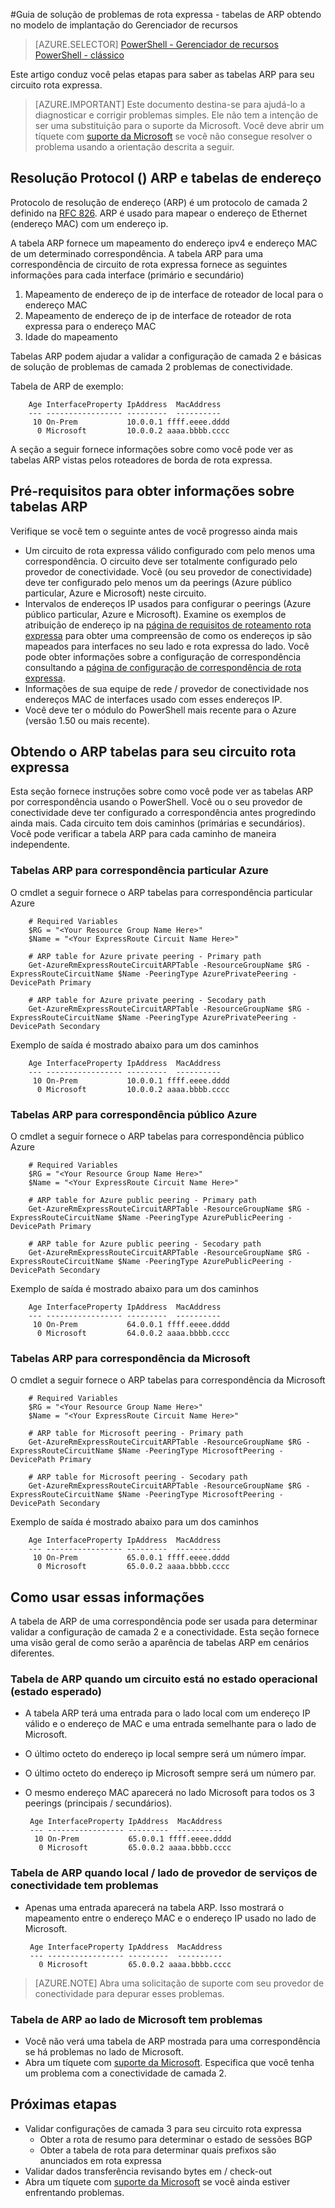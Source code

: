 <properties 
   pageTitle="Guia de solução de problemas de rota expressa - obtendo ARP tabelas | Microsoft Azure"
   description="Esta página fornece instruções sobre como obter o ARP tabelas para um circuito de rota expressa"
   documentationCenter="na"
   services="expressroute"
   authors="ganesr"
   manager="carolz"
   editor="tysonn"/>
<tags 
   ms.service="expressroute"
   ms.devlang="na"
   ms.topic="article" 
   ms.tgt_pltfrm="na"
   ms.workload="infrastructure-services" 
   ms.date="10/10/2016"
   ms.author="ganesr"/>

#<a name="expressroute-troubleshooting-guide---getting-arp-tables-in-the-resource-manager-deployment-model"></a>Guia de solução de problemas de rota expressa - tabelas de ARP obtendo no modelo de implantação do Gerenciador de recursos

> [AZURE.SELECTOR]
[PowerShell - Gerenciador de recursos](expressroute-troubleshooting-arp-resource-manager.md)
[PowerShell - clássico](expressroute-troubleshooting-arp-classic.md)

Este artigo conduz você pelas etapas para saber as tabelas ARP para seu circuito rota expressa. 

>[AZURE.IMPORTANT] Este documento destina-se para ajudá-lo a diagnosticar e corrigir problemas simples. Ele não tem a intenção de ser uma substituição para o suporte da Microsoft. Você deve abrir um tíquete com [suporte da Microsoft](https://portal.azure.com/?#blade/Microsoft_Azure_Support/HelpAndSupportBlade) se você não consegue resolver o problema usando a orientação descrita a seguir.

## <a name="address-resolution-protocol-arp-and-arp-tables"></a>Resolução Protocol () ARP e tabelas de endereço
Protocolo de resolução de endereço (ARP) é um protocolo de camada 2 definido na [RFC 826](https://tools.ietf.org/html/rfc826). ARP é usado para mapear o endereço de Ethernet (endereço MAC) com um endereço ip.

A tabela ARP fornece um mapeamento do endereço ipv4 e endereço MAC de um determinado correspondência. A tabela ARP para uma correspondência de circuito de rota expressa fornece as seguintes informações para cada interface (primário e secundário)

1. Mapeamento de endereço de ip de interface de roteador de local para o endereço MAC
2. Mapeamento de endereço de ip de interface de roteador de rota expressa para o endereço MAC
3. Idade do mapeamento

Tabelas ARP podem ajudar a validar a configuração de camada 2 e básicas de solução de problemas de camada 2 problemas de conectividade. 

Tabela de ARP de exemplo: 

        Age InterfaceProperty IpAddress  MacAddress    
        --- ----------------- ---------  ----------    
         10 On-Prem           10.0.0.1 ffff.eeee.dddd
          0 Microsoft         10.0.0.2 aaaa.bbbb.cccc


A seção a seguir fornece informações sobre como você pode ver as tabelas ARP vistas pelos roteadores de borda de rota expressa. 

## <a name="prerequisites-for-learning-arp-tables"></a>Pré-requisitos para obter informações sobre tabelas ARP

Verifique se você tem o seguinte antes de você progresso ainda mais

 - Um circuito de rota expressa válido configurado com pelo menos uma correspondência. O circuito deve ser totalmente configurado pelo provedor de conectividade. Você (ou seu provedor de conectividade) deve ter configurado pelo menos um da peerings (Azure público particular, Azure e Microsoft) neste circuito.
 - Intervalos de endereços IP usados para configurar o peerings (Azure público particular, Azure e Microsoft). Examine os exemplos de atribuição de endereço ip na [página de requisitos de roteamento rota expressa](expressroute-routing.md) para obter uma compreensão de como os endereços ip são mapeados para interfaces no seu lado e rota expressa do lado. Você pode obter informações sobre a configuração de correspondência consultando a [página de configuração de correspondência de rota expressa](expressroute-howto-routing-arm.md).
 - Informações de sua equipe de rede / provedor de conectividade nos endereços MAC de interfaces usado com esses endereços IP.
 - Você deve ter o módulo do PowerShell mais recente para o Azure (versão 1.50 ou mais recente).

## <a name="getting-the-arp-tables-for-your-expressroute-circuit"></a>Obtendo o ARP tabelas para seu circuito rota expressa
Esta seção fornece instruções sobre como você pode ver as tabelas ARP por correspondência usando o PowerShell. Você ou o seu provedor de conectividade deve ter configurado a correspondência antes progredindo ainda mais. Cada circuito tem dois caminhos (primárias e secundários). Você pode verificar a tabela ARP para cada caminho de maneira independente.

### <a name="arp-tables-for-azure-private-peering"></a>Tabelas ARP para correspondência particular Azure
O cmdlet a seguir fornece o ARP tabelas para correspondência particular Azure

        # Required Variables
        $RG = "<Your Resource Group Name Here>"
        $Name = "<Your ExpressRoute Circuit Name Here>"
        
        # ARP table for Azure private peering - Primary path
        Get-AzureRmExpressRouteCircuitARPTable -ResourceGroupName $RG -ExpressRouteCircuitName $Name -PeeringType AzurePrivatePeering -DevicePath Primary
        
        # ARP table for Azure private peering - Secodary path
        Get-AzureRmExpressRouteCircuitARPTable -ResourceGroupName $RG -ExpressRouteCircuitName $Name -PeeringType AzurePrivatePeering -DevicePath Secondary 

Exemplo de saída é mostrado abaixo para um dos caminhos

        Age InterfaceProperty IpAddress  MacAddress    
        --- ----------------- ---------  ----------    
         10 On-Prem           10.0.0.1 ffff.eeee.dddd
          0 Microsoft         10.0.0.2 aaaa.bbbb.cccc


### <a name="arp-tables-for-azure-public-peering"></a>Tabelas ARP para correspondência público Azure
O cmdlet a seguir fornece o ARP tabelas para correspondência público Azure

        # Required Variables
        $RG = "<Your Resource Group Name Here>"
        $Name = "<Your ExpressRoute Circuit Name Here>"
        
        # ARP table for Azure public peering - Primary path
        Get-AzureRmExpressRouteCircuitARPTable -ResourceGroupName $RG -ExpressRouteCircuitName $Name -PeeringType AzurePublicPeering -DevicePath Primary
        
        # ARP table for Azure public peering - Secodary path
        Get-AzureRmExpressRouteCircuitARPTable -ResourceGroupName $RG -ExpressRouteCircuitName $Name -PeeringType AzurePublicPeering -DevicePath Secondary 


Exemplo de saída é mostrado abaixo para um dos caminhos

        Age InterfaceProperty IpAddress  MacAddress    
        --- ----------------- ---------  ----------    
         10 On-Prem           64.0.0.1 ffff.eeee.dddd
          0 Microsoft         64.0.0.2 aaaa.bbbb.cccc


### <a name="arp-tables-for-microsoft-peering"></a>Tabelas ARP para correspondência da Microsoft
O cmdlet a seguir fornece o ARP tabelas para correspondência da Microsoft

        # Required Variables
        $RG = "<Your Resource Group Name Here>"
        $Name = "<Your ExpressRoute Circuit Name Here>"
        
        # ARP table for Microsoft peering - Primary path
        Get-AzureRmExpressRouteCircuitARPTable -ResourceGroupName $RG -ExpressRouteCircuitName $Name -PeeringType MicrosoftPeering -DevicePath Primary
        
        # ARP table for Microsoft peering - Secodary path
        Get-AzureRmExpressRouteCircuitARPTable -ResourceGroupName $RG -ExpressRouteCircuitName $Name -PeeringType MicrosoftPeering -DevicePath Secondary 


Exemplo de saída é mostrado abaixo para um dos caminhos

        Age InterfaceProperty IpAddress  MacAddress    
        --- ----------------- ---------  ----------    
         10 On-Prem           65.0.0.1 ffff.eeee.dddd
          0 Microsoft         65.0.0.2 aaaa.bbbb.cccc


## <a name="how-to-use-this-information"></a>Como usar essas informações
A tabela de ARP de uma correspondência pode ser usada para determinar validar a configuração de camada 2 e a conectividade. Esta seção fornece uma visão geral de como serão a aparência de tabelas ARP em cenários diferentes.

### <a name="arp-table-when-a-circuit-is-in-operational-state-expected-state"></a>Tabela de ARP quando um circuito está no estado operacional (estado esperado)

 - A tabela ARP terá uma entrada para o lado local com um endereço IP válido e o endereço de MAC e uma entrada semelhante para o lado de Microsoft. 
 - O último octeto do endereço ip local sempre será um número ímpar.
 - O último octeto do endereço ip Microsoft sempre será um número par.
 - O mesmo endereço MAC aparecerá no lado Microsoft para todos os 3 peerings (principais / secundários). 


        Age InterfaceProperty IpAddress  MacAddress    
        --- ----------------- ---------  ----------    
         10 On-Prem           65.0.0.1 ffff.eeee.dddd
          0 Microsoft         65.0.0.2 aaaa.bbbb.cccc

### <a name="arp-table-when-on-premises--connectivity-provider-side-has-problems"></a>Tabela de ARP quando local / lado de provedor de serviços de conectividade tem problemas

 - Apenas uma entrada aparecerá na tabela ARP. Isso mostrará o mapeamento entre o endereço MAC e o endereço IP usado no lado de Microsoft. 

        Age InterfaceProperty IpAddress  MacAddress    
        --- ----------------- ---------  ----------    
          0 Microsoft         65.0.0.2 aaaa.bbbb.cccc

>[AZURE.NOTE] Abra uma solicitação de suporte com seu provedor de conectividade para depurar esses problemas. 


### <a name="arp-table-when-microsoft-side-has-problems"></a>Tabela de ARP ao lado de Microsoft tem problemas

 - Você não verá uma tabela de ARP mostrada para uma correspondência se há problemas no lado de Microsoft. 
 -  Abra um tíquete com [suporte da Microsoft](https://portal.azure.com/?#blade/Microsoft_Azure_Support/HelpAndSupportBlade). Especifica que você tenha um problema com a conectividade de camada 2. 

## <a name="next-steps"></a>Próximas etapas

 - Validar configurações de camada 3 para seu circuito rota expressa
     - Obter a rota de resumo para determinar o estado de sessões BGP 
     - Obter a tabela de rota para determinar quais prefixos são anunciados em rota expressa
 - Validar dados transferência revisando bytes em / check-out
 - Abra um tíquete com [suporte da Microsoft](https://portal.azure.com/?#blade/Microsoft_Azure_Support/HelpAndSupportBlade) se você ainda estiver enfrentando problemas.
